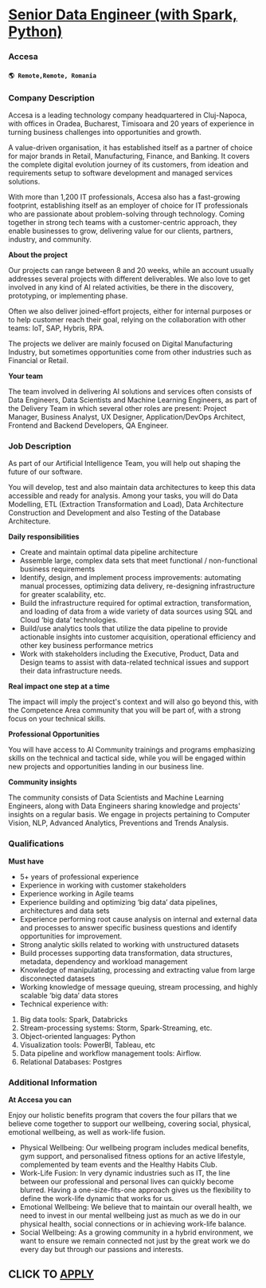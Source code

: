 # [Senior Data Engineer (with Spark, Python)](https://www.remotewlb.com/apply/senior-data-engineer-with-spark-python-107218)  
### Accesa  
#### `🌎 Remote,Remote, Romania`  

### **Company Description**

Accesa is a leading technology company headquartered in Cluj-Napoca, with offices in Oradea, Bucharest, Timisoara and 20 years of experience in turning business challenges into opportunities and growth.

A value-driven organisation, it has established itself as a partner of choice for major brands in Retail, Manufacturing, Finance, and Banking. It covers the complete digital evolution journey of its customers, from ideation and requirements setup to software development and managed services solutions.

With more than 1,200 IT professionals, Accesa also has a fast-growing footprint, establishing itself as an employer of choice for IT professionals who are passionate about problem-solving through technology. Coming together in strong tech teams with a customer-centric approach, they enable businesses to grow, delivering value for our clients, partners, industry, and community.

 **About the project**

Our projects can range between 8 and 20 weeks, while an account usually addresses several projects with different deliverables. We also love to get involved in any kind of AI related activities, be there in the discovery, prototyping, or implementing phase.

Often we also deliver joined-effort projects, either for internal purposes or to help customer reach their goal, relying on the collaboration with other teams: IoT, SAP, Hybris, RPA.

The projects we deliver are mainly focused on Digital Manufacturing Industry, but sometimes opportunities come from other industries such as Financial or Retail.

 **Your team**

The team involved in delivering AI solutions and services often consists of Data Engineers, Data Scientists and Machine Learning Engineers, as part of the Delivery Team in which several other roles are present: Project Manager, Business Analyst, UX Designer, Application/DevOps Architect, Frontend and Backend Developers, QA Engineer.

###  **Job Description**

As part of our Artificial Intelligence Team, you will help out shaping the future of our software.

You will develop, test and also maintain data architectures to keep this data accessible and ready for analysis. Among your tasks, you will do Data Modelling, ETL (Extraction Transformation and Load), Data Architecture Construction and Development and also Testing of the Database Architecture.

 **Daily responsibilities**

  * Create and maintain optimal data pipeline architecture
  * Assemble large, complex data sets that meet functional / non-functional business requirements
  * Identify, design, and implement process improvements: automating manual processes, optimizing data delivery, re-designing infrastructure for greater scalability, etc.
  * Build the infrastructure required for optimal extraction, transformation, and loading of data from a wide variety of data sources using SQL and Cloud ‘big data’ technologies.
  * Build/use analytics tools that utilize the data pipeline to provide actionable insights into customer acquisition, operational efficiency and other key business performance metrics
  * Work with stakeholders including the Executive, Product, Data and Design teams to assist with data-related technical issues and support their data infrastructure needs.

 **Real impact one step at a time**

The impact will imply the project's context and will also go beyond this, with the Competence Area community that you will be part of, with a strong focus on your technical skills.

**Professional Opportunities**

You will have access to AI Community trainings and programs emphasizing skills on the technical and tactical side, while you will be engaged within new projects and opportunities landing in our business line.

 **Community insights**

The community consists of Data Scientists and Machine Learning Engineers, along with Data Engineers sharing knowledge and projects' insights on a regular basis. We engage in projects pertaining to Computer Vision, NLP, Advanced Analytics, Preventions and Trends Analysis.

###  **Qualifications**

 **Must have**

  * 5+ years of professional experience 
  * Experience in working with customer stakeholders
  * Experience working in Agile teams
  * Experience building and optimizing ‘big data’ data pipelines, architectures and data sets
  * Experience performing root cause analysis on internal and external data and processes to answer specific business questions and identify opportunities for improvement.
  * Strong analytic skills related to working with unstructured datasets
  * Build processes supporting data transformation, data structures, metadata, dependency and workload management
  * Knowledge of manipulating, processing and extracting value from large disconnected datasets
  * Working knowledge of message queuing, stream processing, and highly scalable ‘big data’ data stores
  * Technical experience with:

  1. Big data tools: Spark, Databricks
  2. Stream-processing systems: Storm, Spark-Streaming, etc.
  3. Object-oriented languages: Python
  4. Visualization tools: PowerBI, Tableau, etc
  5. Data pipeline and workflow management tools: Airflow.
  6. Relational Databases: Postgres

###  **Additional Information**

 **At Accesa you can**

Enjoy our holistic benefits program that covers the four pillars that we believe come together to support our wellbeing, covering social, physical, emotional wellbeing, as well as work-life fusion.

  * Physical Wellbeing: Our wellbeing program includes medical benefits, gym support, and personalised fitness options for an active lifestyle, complemented by team events and the Healthy Habits Club.
  * Work-Life Fusion: In very dynamic industries such as IT, the line between our professional and personal lives can quickly become blurred. Having a one-size-fits-one approach gives us the flexibility to define the work-life dynamic that works for us.
  * Emotional Wellbeing: We believe that to maintain our overall health, we need to invest in our mental wellbeing just as much as we do in our physical health, social connections or in achieving work-life balance.
  * Social Wellbeing: As a growing community in a hybrid environment, we want to ensure we remain connected not just by the great work we do every day but through our passions and interests.

  
## CLICK TO [APPLY](https://www.remotewlb.com/apply/senior-data-engineer-with-spark-python-107218)

